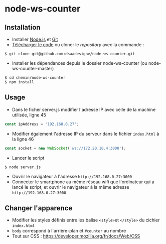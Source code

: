 # node-ws-counter

## Installation
- Installer [Node.js](https://nodejs.org/fr) et [Git](https://git-scm.com/)
- [Télécharger le code](https://github.com/dsaadesignv/node-ws-counter.git) ou cloner le _repository_ avec la commande :
```console
$ git clone git@github.com:dsaadesignv/node-ws-counter.git
```
- Installer les dépendances depuis le dossier node-ws-counter (ou node-ws-counter-master)
```console
$ cd chemin/node-ws-counter
$ npm install
```

## Usage
- Dans le ficher server.js modifier l'adresse IP avec celle de la machine utilisée, ligne 45
```javascript
const ipAddress = '192.168.0.27';
```
- Modifier également l'adresse IP du serveur dans le fichier `index.html` à la ligne 46
```javascript
const socket = new WebSocket('ws://172.20.10.4:3000');
```
- Lancer le script
```console
$ node server.js
```
- Ouvrir le navigateur à l'adresse `http://192.168.0.27:3000`
- Connecter le smartphone au même réseau wifi que l'ordinateur qui a lancé le script, et ouvrir le navigateur à la même adresse `http://192.168.0.27:3000`

## Changer l'apparence
- Modifier les styles définis entre les balise `<style>`et `</style>` du cichier `index.html`
- `body` correspond à l'arrière-plan et `#counter` au nombre
- Tout sur CSS : https://developer.mozilla.org/fr/docs/Web/CSS
